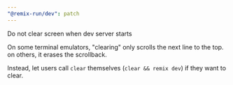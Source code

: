```yaml
---
"@remix-run/dev": patch
---
```


Do not clear screen when dev server starts

On some terminal emulators, "clearing" only scrolls the next line to the
top. on others, it erases the scrollback.

Instead, let users call `clear` themselves (`clear && remix dev`) if
they want to clear.

